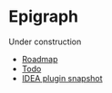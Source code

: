 # Epigraph

Under construction

- [Roadmap](roadmap.md)
- [Todo](todo.md)
- [IDEA plugin snapshot](https://github.com/SumoLogic/epigraph/files/784711/Epigraph-0.0.1.zip)
